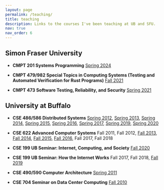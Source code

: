 ```yaml
---
layout: page
permalink: /teaching/
title: teaching
description: Links to the courses I've been teaching at UB and SFU.
nav: true
nav_order: 6
---
```


<div class="teaching" markdown="1">

## Simon Fraser University

* **CMPT 201 Systems Programming**
  [Spring 2024](https://github.com/SFU-CMPT-201)

* **CMPT 479/982 Special Topics in Computing Systems (Testing and Automated Verification for Rust Programs)**
  [Fall 2021](https://cmpt-479-982.github.io)

* **CMPT 473 Software Testing, Reliability, and Security**
  [Spring 2021](https://canvas.sfu.ca/courses/60354)

## University at Buffalo

* **CSE 486/586 Distributed Systems**
  [Spring 2012](http://www.cse.buffalo.edu/~stevko/courses/cse486/spring12/), [Spring
2013](http://www.cse.buffalo.edu/~stevko/courses/cse486/spring13/), [Spring
2014](http://www.cse.buffalo.edu/~stevko/courses/cse486/spring14/), [Spring
2015](http://www.cse.buffalo.edu/~stevko/courses/cse486/spring15/), [Spring
2016](http://www.cse.buffalo.edu/~stevko/courses/cse486/spring16/), [Spring
2017](http://www.cse.buffalo.edu/~stevko/courses/cse486/spring17/), [Spring
2019](http://www.cse.buffalo.edu/~stevko/courses/cse486/spring19/), [Spring
2020](http://www.cse.buffalo.edu/~stevko/courses/cse486/spring20/)

* **CSE 622 Advanced Computer Systems**
  Fall 2011, Fall 2012, [Fall 2013](https://piazza.com/buffalo/fall2013/cse622/home), [Fall
2014](https://piazza.com/buffalo/fall2014/cse622/home), [Fall
2015](https://piazza.com/buffalo/fall2015/cse622/home), [Fall
2016](https://piazza.com/buffalo/fall2016/cse622/home), Fall 2017, Fall 2018

* **CSE 199 UB Seminar: Internet, Computing, and Society**
  [Fall 2020](https://ublearns.blackboard.com/ultra/courses/_173524_1/cl/outline)

* **CSE 199 UB Seminar: How the Internet Works**
  Fall 2017, Fall 2018, [Fall 2019](http://www.cse.buffalo.edu/cse199)

* **CSE 490/590 Computer Architecture**
  [Spring 2011](http://www.cse.buffalo.edu/~stevko/courses/cse490/spring11)

* **CSE 704 Seminar on Data Center Computing**
  [Fall 2010](http://www.cse.buffalo.edu/~stevko/courses/cse704/fall10)

</div>
